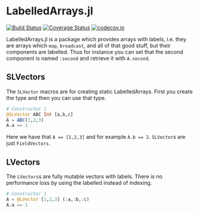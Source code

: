 # LabelledArrays.jl

[![Build Status](https://travis-ci.org/JuliaDiffEq/LabelledArrays.jl.svg?branch=master)](https://travis-ci.org/JuliaDiffEq/LabelledArrays.jl)
[![Coverage Status](https://coveralls.io/repos/ChrisRackauckas/LabelledArrays.jl/badge.svg?branch=master&service=github)](https://coveralls.io/github/ChrisRackauckas/LabelledArrays.jl?branch=master)
[![codecov.io](http://codecov.io/github/ChrisRackauckas/LabelledArrays.jl/coverage.svg?branch=master)](http://codecov.io/github/ChrisRackauckas/LabelledArrays.jl?branch=master)

LabelledArrays.jl is a package which provides arrays with labels, i.e. they are
arrays which `map`, `broadcast`, and all of that good stuff, but their components
are labelled. Thus for instance you can set that the second component is named
`:second` and retrieve it with `A.second`.

## SLVectors

The `SLVector` macros are for creating static LabelledArrays. First you create
the type and then you can use that type.

```julia
# Constructor 1
@SLVector ABC Int [a,b,c]
A = ABC(1,2,3)
A.a == 1
```

Here we have that `A == [1,2,3]` and for example `A.b == 2`. `SLVector`s are just
`FieldVectors`.

## LVectors

The `LVectors`s are fully mutable vectors with labels. There is no performance
loss by using the labelled instead of indexing.

```julia
# Constructor 1
A = @LVector [1,2,3] (:a,:b,:c)
A.a == 1
```
